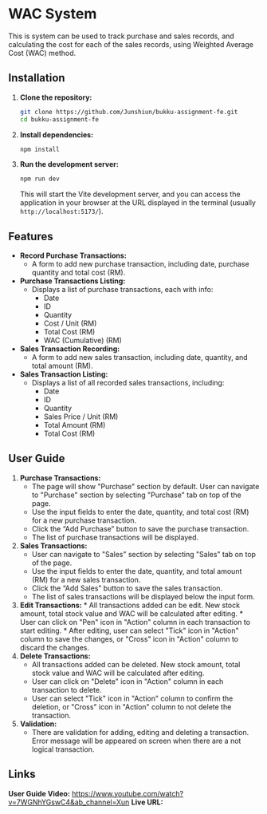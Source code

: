 # WAC System

This is system can be used to track purchase and sales records, and calculating the cost for each of the sales records, using Weighted Average Cost (WAC) method.

## Installation

1.  **Clone the repository:**

    ```bash
    git clone https://github.com/Junshiun/bukku-assignment-fe.git
    cd bukku-assignment-fe
    ```

2.  **Install dependencies:**

    ```bash
    npm install
    ```

3.  **Run the development server:**

    ```bash
    npm run dev
    ```

    This will start the Vite development server, and you can access the application in your browser at the URL displayed in the terminal (usually `http://localhost:5173/`).

## Features

* **Record Purchase Transactions:**
    * A form to add new purchase transaction, including date, purchase quantity and total cost (RM).
* **Purchase Transactions Listing:**
    * Displays a list of purchase transactions, each with info:
	    * Date
	    * ID
	    * Quantity
	    * Cost / Unit (RM)
	    * Total Cost (RM)
	    * WAC (Cumulative) (RM)
* **Sales Transaction Recording:**
    * A form to add new sales transaction, including date, quantity, and total amount (RM).
* **Sales Transaction Listing:**
    * Displays a list of all recorded sales transactions, including:
        * Date
        * ID
        * Quantity
        * Sales Price / Unit (RM)
        * Total Amount (RM)
        * Total Cost (RM)

## User Guide

1.  **Purchase Transactions:**
    * The page will show "Purchase" section by default. User can navigate to "Purchase" section by selecting "Purchase" tab on top of the page.
    * Use the input fields to enter the date, quantity, and total cost (RM) for a new purchase transaction.
    * Click the “Add Purchase” button to save the purchase transaction.
    * The list of purchase transactions will be displayed.
2.  **Sales Transactions:**
    * User can navigate to "Sales" section by selecting "Sales" tab on top of the page.
    * Use the input fields to enter the date, quantity, and total amount (RM) for a new sales transaction.
    * Click the “Add Sales” button to save the sales transaction.
    * The list of sales transactions will be displayed below the input form.
 3.  **Edit Transactions:**
	* All transactions added can be edit. New stock amount, total stock value and WAC will be calculated after editing.
	* User can click on "Pen" icon in "Action" column in each transaction to start editing.
	* After editing, user can select "Tick" icon in "Action" column to save the changes, or "Cross" icon in "Action" column to discard the changes.
4.  **Delete Transactions:**
	* All transactions added can be deleted. New stock amount, total stock value and WAC will be calculated after editing.
	* User can click on "Delete" icon in "Action" column in each transaction to delete.
	* User can select "Tick" icon in "Action" column to confirm the deletion, or "Cross" icon in "Action" column to not delete the transaction.
5.  **Validation:**
	* There are validation for adding, editing and deleting a transaction. Error message will be appeared on screen when there are a not logical transaction.

## Links
**User  Guide Video:** https://www.youtube.com/watch?v=7WGNhYGswC4&ab_channel=Xun
**Live URL:** 

